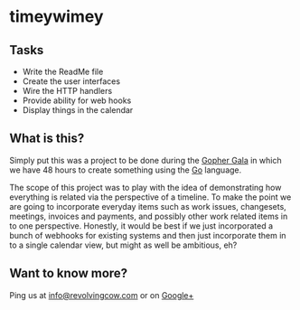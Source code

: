 timeywimey
=========

Tasks
-----

 - Write the ReadMe file
 - Create the user interfaces
 - Wire the HTTP handlers
 - Provide ability for web hooks
 - Display things in the calendar

What is this?
-------------

Simply put this was a project to be done during the [Gopher Gala](http://gophergala.com/) in which we
have 48 hours to create something using the [Go](http://golang.org/) language.

The scope of this project was to play with the idea of demonstrating how everything is related via the perspective
of a timeline. To make the point we are going to incorporate everyday items such as work issues, changesets,
meetings, invoices and payments, and possibly other work related items in to one perspective. Honestly, it would
be best if we just incorporated a bunch of webhooks for existing systems and then just incorporate them in to
a single calendar view, but might as well be ambitious, eh?

Want to know more?
------------------

Ping us at [info@revolvingcow.com](mailto:info@revolvingcow.com) or on [Google+](https://plus.google.com/114406518580005058024)
